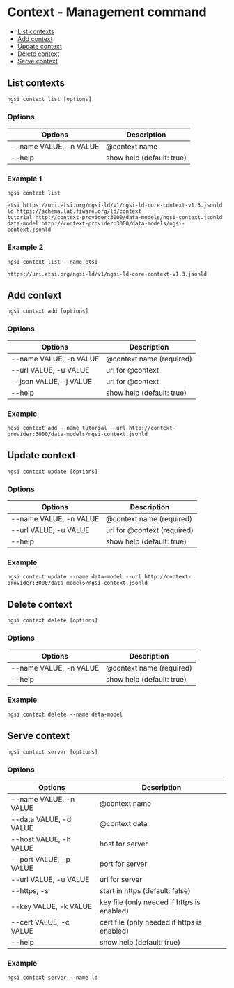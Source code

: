 # Context - Management command

-   [List contexts](#list-contexts)
-   [Add context](#add-context)
-   [Update context](#update-context)
-   [Delete context](#delete-context)
-   [Serve context](#serve-context)

<a name="list-contexts">

## List contexts

```console
ngsi context list [options]
```

### Options

| Options                | Description               |
| ---------------------- | ------------------------- |
| --name VALUE, -n VALUE | @context name             |
| --help                 | show help (default: true) |

### Example 1

```console
ngsi context list
```

```text
etsi https://uri.etsi.org/ngsi-ld/v1/ngsi-ld-core-context-v1.3.jsonld
ld https://schema.lab.fiware.org/ld/context
tutorial http://context-provider:3000/data-models/ngsi-context.jsonld
data-model http://context-provider:3000/data-models/ngsi-context.jsonld
```

### Example 2

```console
ngsi context list --name etsi
```

```text
https://uri.etsi.org/ngsi-ld/v1/ngsi-ld-core-context-v1.3.jsonld
```

<a name="add-context">

## Add context

```console
ngsi context add [options]
```

### Options

| Options                | Description               |
| ---------------------- | ------------------------- |
| --name VALUE, -n VALUE | @context name (required)  |
| --url VALUE, -u VALUE  | url for @context          |
| --json VALUE, -j VALUE | url for @context          |
| --help                 | show help (default: true) |

### Example

```console
ngsi context add --name tutorial --url http://context-provider:3000/data-models/ngsi-context.jsonld
```

<a name="update-context">

## Update context

```console
ngsi context update [options]
```

### Options

| Options                | Description                 |
| ---------------------- | --------------------------- |
| --name VALUE, -n VALUE | @context name (required)    |
| --url VALUE, -u VALUE  | url for @context (required) |
| --help                 | show help (default: true)   |

### Example

```console
ngsi context update --name data-model --url http://context-provider:3000/data-models/ngsi-context.jsonld
```

<a name="delete-context">

## Delete context

```console
ngsi context delete [options]
```

### Options

| Options                | Description               |
| ---------------------- | ------------------------- |
| --name VALUE, -n VALUE | @context name (required)  |
| --help                 | show help (default: true) |

### Example

```console
ngsi context delete --name data-model
```

<a name="serve-context">

## Serve context

```console
ngsi context server [options]
```

### Options

| Options                | Description                                 |
| ---------------------- | ------------------------------------------- |
| --name VALUE, -n VALUE | @context name                               |
| --data VALUE, -d VALUE | @context data                               |
| --host VALUE, -h VALUE | host for server                             |
| --port VALUE, -p VALUE | port for server                             |
| --url VALUE, -u VALUE  | url for server                              |
| --https, -s            | start in https (default: false)             |
| --key VALUE, -k VALUE  | key file (only needed if https is enabled)  |
| --cert VALUE, -c VALUE | cert file (only needed if https is enabled) |
| --help                 | show help (default: true)                   |

### Example

```console
ngsi context server --name ld
```
